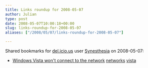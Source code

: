 ```yaml
---
title: Links roundup for 2008-05-07
author: Julian
type: post
date: 2008-05-07T10:00:18+00:00
slug: links-roundup-for-2008-05-07 
aliases: ["/2008/05/07/links-roundup-for-2008-05-07"]

---
```

Shared bookmarks for [del.icio.us][1] user [Synesthesia][2] on 2008-05-07:

  * [Windows Vista won't connect to the network][3] 
    [networks][4] [vista][5] </li> </ul>

 [1]: https://del.icio.us/
 [2]: https://del.icio.us/synesthesia
 [3]: https://blogs.technet.com/steve_lamb/archive/2007/05/01/windows-vista-won-t-connect-to-the-network-how-to-fix-the-problem-by-making-vista-less-aggressive-on-the-network.aspx
 [4]: https://del.icio.us/synesthesia/networks
 [5]: https://del.icio.us/synesthesia/vista